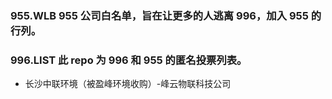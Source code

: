### 955.WLB 955 公司白名单，旨在让更多的人逃离 996，加入 955 的行列。


### 996.LIST 此 repo 为 996 和 955 的匿名投票列表。
- 长沙中联环境（被盈峰环境收购）-峰云物联科技公司
